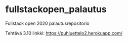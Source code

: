 # fullstackopen_palautus
Fullstack open 2020 palautusrepositorio

Tehtävä 3.10 linkki: https://puhluettelo2.herokuapp.com/
